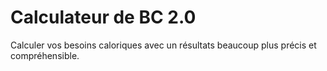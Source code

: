 # Calculateur de BC 2.0
 Calculer vos besoins caloriques avec un résultats beaucoup plus précis et compréhensible.
